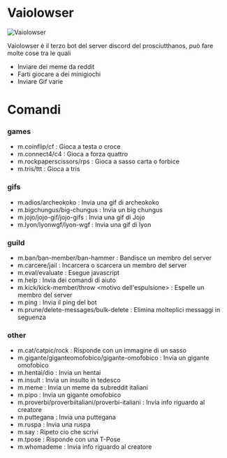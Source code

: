 # Vaiolowser
![Vaiolowser](https://raw.githubusercontent.com/spartacus04/Vaiolowser/master/icon.ico)


Vaiolowser è il terzo bot del server discord del prosciutthanos, può fare molte cose tra le quali

  - Inviare dei meme da reddit
  - Farti giocare a dei minigiochi
  - Inviare Gif varie

# Comandi

### games
  - m.coinflip/cf : Gioca a testa o croce
  - m.connect4/c4 : Gioca a forza quattro
  - m.rockpaperscissors/rps : Gioca a sasso carta o forbice
  - m.tris/ttt : Gioca a tris

### gifs
  - m.adios/archeokoko : Invia una gif di archeokoko
  - m.bigchungus/big-chungus : Invia un big chungus
  - m.jojo/jojo-gif/jojo-gifs : Invia una gif di Jojo
  - m.lyon/lyonwgf/lyon-wgf : Invia una gif di lyon

### guild
  - m.ban/ban-member/ban-hammer <utente da bannare> <motivo del ban> : Bandisce un membro del server
  - m.carcere/jail <utente da carcerare> : Incarcera o scarcera un membro del server
  - m.eval/evaluate <codice da eseguire> : Esegue javascript
  - m.help : Invia dei comandi di aiuto
  - m.kick/kick-member/throw <utente da espellere> <motivo dell'espulsione> : Espelle un membro del server
  - m.ping : Invia il ping del bot
  - m.prune/delete-messages/bulk-delete <numero di messaggi> : Elimina molteplici messaggi in seguenza

### other
  - m.cat/catpic/rock : Risponde con un immagine di un sasso
  - m.gigante/giganteomofobico/gigante-omofobico : Invia un gigante omofobico
  - m.hentai/dio : Invia un hentai
  - m.insult : Invia un insulto in tedesco
  - m.meme : Invia un meme da subreddit italiani
  - m.pipo <lunghezza del pipo> : Invia un gigante omofobico
  - m.proverbi/proverbiitaliani/proverbi-italiani : Invia info riguardo al creatore
  - m.puttegana : Invia una puttegana
  - m.ruspa : Invia una ruspa
  - m.say <testo da ripetere> : Ripeto cio che scrivi
  - m.tpose : Risponde con una T-Pose
  - m.whomademe : Invia info riguardo al creatore

